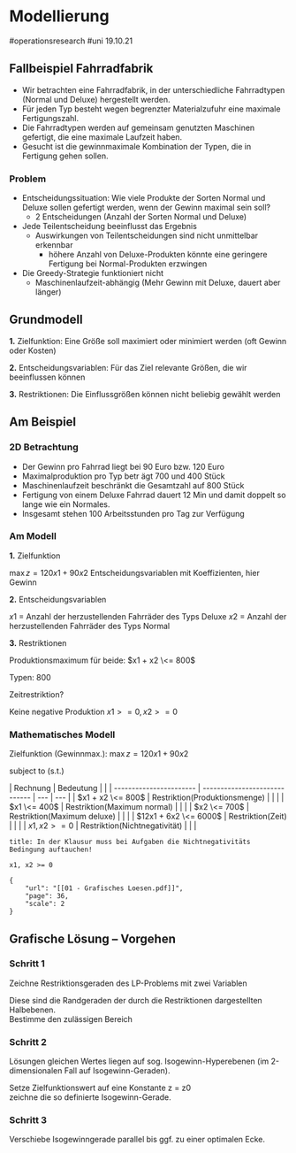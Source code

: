 # Modellierung

\#operationsresearch #uni
19.10.21

## Fallbeispiel Fahrradfabrik

* Wir betrachten eine Fahrradfabrik, in der unterschiedliche Fahrradtypen (Normal und Deluxe) hergestellt werden.
* Für jeden Typ besteht wegen begrenzter Materialzufuhr eine maximale Fertigungszahl.
* Die Fahrradtypen werden auf gemeinsam genutzten Maschinen gefertigt, die eine maximale Laufzeit haben.
* Gesucht ist die gewinnmaximale Kombination der Typen, die in Fertigung gehen sollen.

### Problem

* Entscheidungssituation: Wie viele Produkte der Sorten Normal und Deluxe sollen gefertigt werden, wenn der Gewinn maximal sein soll?
  * 2 Entscheidungen (Anzahl der Sorten Normal und Deluxe)
* Jede Teilentscheidung beeinflusst das Ergebnis
  * Auswirkungen von Teilentscheidungen sind nicht unmittelbar erkennbar
    * höhere Anzahl von Deluxe-Produkten könnte eine geringere Fertigung bei Normal-Produkten erzwingen
* Die Greedy-Strategie funktioniert nicht
  * Maschinenlaufzeit-abhängig (Mehr Gewinn mit Deluxe, dauert aber länger)

## Grundmodell

**1.** Zielfunktion: Eine Größe soll maximiert oder minimiert werden (oft Gewinn oder Kosten)

**2.** Entscheidungsvariablen: Für das Ziel relevante Größen, die wir beeinflussen können

**3.** Restriktionen: Die Einflussgrößen können nicht beliebig gewählt werden

## Am Beispiel

### 2D Betrachtung

* Der Gewinn pro Fahrrad liegt bei 90 Euro bzw. 120 Euro
* Maximalproduktion pro Typ betr ̈agt 700 und 400 Stück
* Maschinenlaufzeit beschränkt die Gesamtzahl auf 800 Stück
* Fertigung von einem Deluxe Fahrrad dauert 12 Min und damit doppelt so lange wie ein Normales. 
* Insgesamt stehen 100 Arbeitsstunden pro Tag zur Verfügung

### Am Modell

**1.** Zielfunktion

$\max  z = 120x1 + 90x2$
Entscheidungsvariablen mit Koeffizienten, hier Gewinn

**2.** Entscheidungsvariablen

$x1$ = Anzahl der herzustellenden Fahrräder des Typs Deluxe 
$x2$ = Anzahl der herzustellenden Fahrräder des Typs Normal

**3.** Restriktionen

Produktionsmaximum für beide:
$x1 + x2 \<= 800$ 

Typen: 800 

Zeitrestriktion?

Keine negative Produktion
$x1 >= 0, x2 >= 0$

### Mathematisches Modell

Zielfunktion (Gewinnmax.):
$\max z = 120x1 + 90x2$

subject to (s.t.)

\| Rechnung                | Bedeutung                     |   |
\| ----------------------- | ----------------------------- | --- | --- |
\| $x1 + x2 	\<= 800$       | Restriktion(Produktionsmenge) |     |     |
\| $x1 \<= 400$             | Restriktion(Maximum normal)   |     |     |
\| $x2 \<= 700$             | Restriktion(Maximum deluxe)   |     |     |
\| $12x1 + 6x2 \<= 6000$    | Restriktion(Zeit)             |     |     |
\| $x1, x2 >= 0$           | Restriktion(Nichtnegativität) |     |     |

````ad-warning
title: In der Klausur muss bei Aufgaben die Nichtnegativitäts Bedingung auftauchen!

x1, x2 >= 0

````

````pdf
{
	"url": "[[01 - Grafisches Loesen.pdf]]",
	"page": 36,
	"scale": 2
}

````

## Grafische Lösung – Vorgehen

### Schritt 1

Zeichne Restriktionsgeraden des LP-Problems mit zwei Variablen

Diese sind die Randgeraden der durch die Restriktionen dargestellten Halbebenen.  
Bestimme den zulässigen Bereich

### Schritt 2

Lösungen gleichen Wertes liegen auf sog. Isogewinn-Hyperebenen (im 2-dimensionalen Fall auf Isogewinn-Geraden).

Setze Zielfunktionswert auf eine Konstante z = z0  
zeichne die so definierte Isogewinn-Gerade.

### Schritt 3

Verschiebe Isogewinngerade parallel bis ggf. zu einer optimalen Ecke.

